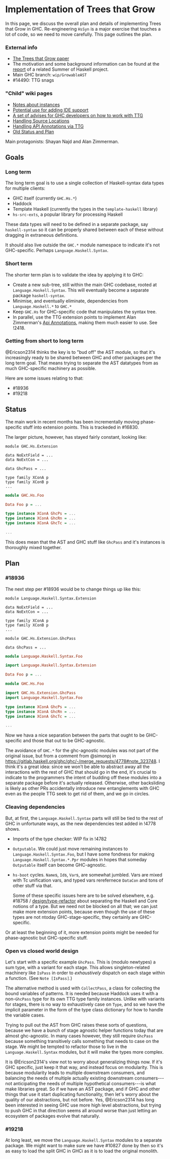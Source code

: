 # Implementation of Trees that Grow


In this page, we discuss the overall plan and details of implementing Trees that Grow in GHC.   Re-engineering `HsSyn` is a major exercise that touches a lot of code, so we need to move carefully.  This page outlines the plan.

### External info

- [The Trees that Grow paper](http://www.jucs.org/jucs_23_1/trees_that_grow/jucs_23_01_0042_0062_najd.pdf)
- The motivation and some background information can be found at the [report](https://ghc.haskell.org/trac/ghc/wiki/NativeMetaprogramming) of a related Summer of Haskell project.
- Main GHC branch: `wip/GrowableAST`
- #14490: TTG snags

### "Child" wiki pages

- [Notes about instances](implementing-trees-that-grow/instances)
- [Potential use for adding IDE support](implementing-trees-that-grow/ide-support)
- [A set of advises for GHC developers on how to work with TTG](implementing-trees-that-grow/trees-that-grow-guidance)
- [Handling Source Locations](implementing-trees-that-grow/handling-source-locations)
- [Handling API Annotations via TTG](https://gitlab.haskell.org/ghc/ghc/wikis/implementing-trees-that-grow/in-tree-api-annotations)
- [Old Status and Plan](https://gitlab.haskell.org/ghc/ghc/wikis/implementing-trees-that-grow/old-status-and-plan)


Main protagonists: Shayan Najd and Alan Zimmerman. 

## Goals

### Long term

The long term goal is to use a single collection of Haskell-syntax data types for multiple clients:

- GHC itself (currently `GHC.Hs.*`)
- Haddock
- Template Haskell (currently the types in the `template-haskell` library)
- `hs-src-exts`, a popular library for processing Haskell

These data types will need to be defined in a separate package, say `haskell-syntax` so it can be properly shared between each of these without dragging in extraneous definitions.

It should also live outside the `GHC.*` module namespace to indicate it's not GHC-specific. Perhaps `Language.Haskell.Syntax`.

### Short term

The shorter term plan is to validate the idea by applying it to GHC:
* Create a new sub-tree, still within the main GHC codebase, rooted at `Language.Haskell.Syntax`.  This will eventually become a separate package `haskell-syntax`.
* Minimise, and eventually eliminate, dependencies from `Language.Haskell.*` to `GHC.*`
* Keep `GHC.Hs` for GHC-specific code that manipulates the syntax tree.
* In parallel, use the TTG extension points to implement Alan Zimmerman's [Api Annotations](https://ghc.haskell.org/trac/ghc/wiki/ApiAnnotations), making them much easier to use. See !2418.


### Getting from short to long term

@Ericson2314 thinks the key is to "bud off" the AST module, so that it's increasingly ready to be shared between GHC and other packages per the long term goal. That means trying to separate the AST datatypes from as much GHC-specific machinery as possible.

Here are some issues relating to that:

- #18936
- #19218

## Status

The main work in recent months has been incrementally moving phase-specific stuff into extension points.
This is trackeded in #16830.

The larger picture, however, has stayed fairly constant, looking like:

```haskel
module GHC.Hs.Extension

data NoExtField = ...
data NoExtCon = ...

data GhcPass = ...

type family XConA p
type family XConB p
...
```
```haskell
module GHC.Hs.Foo

Data Foo p = ...

type instance XConA GhcPs = ...
type instance XConA GhcRn = ...
type instance XConA GhcTc = ...

...
```

This does mean that the AST and GHC stuff like `GhcPass` and it's instances is thoroughly mixed together.

## Plan

### #18936

The next step per #18936 would be to change things up like this:

```haskel
module Language.Haskell.Syntax.Extension

data NoExtField = ...
data NoExtCon = ...

type family XConA p
type family XConB p
...
```
```haskel
module GHC.Hs.Extension.GhcPass

data GhcPass = ...
```
```haskell
module Language.Haskell.Syntax.Foo

import Language.Haskell.Syntax.Extension

Data Foo p = ...
```
```haskell
module GHC.Hs.Foo

import GHC.Hs.Extension.GhcPass
import Language.Haskell.Syntax.Foo

type instance XConA GhcPs = ...
type instance XConA GhcRn = ...
type instance XConA GhcTc = ...

...
```

Now we hava a nice separation between the parts that ought to be GHC-specific and those that out to be GHC-agnostic.

The avoidance of `GHC.*` for the ghc-agnostic modules was not part of the original issue, but from a comment from @simonpj in https://gitlab.haskell.org/ghc/ghc/-/merge_requests/4778#note_323748.
I think it's a great idea: since we won't be able to abstract away all the interactions with the rest of GHC that should go in the end, it's crucial to indicate to the programmers the intent of budding off these modules into a separate package before it's actually released.
Otherwise, other backsliding is likely as other PRs accidentally introduce new entanglements with GHC even as the people TTG seek to get rid of them, and we go in circles.

### Cleaving dependencies

But, at first, the `Language.Haskell.Syntax` parts will still be tied to the rest of GHC in unfortunate ways, as the new dependencies test added in !4778 shows.

 - Imports of the type checker: WIP fix in !4782

 - `Outputable`. We could just move remaining instances to `Language.Haskell.Syntax.Foo`, but I have some fondness for making `Language.Haskell.Syntax.*.Ppr` modules in hopes that someday `Outputable` itself can become GHC-agnostic.

 - `hs-boot` cycles. `Name`s, `Id`s, `Var`s, are somewhat jumbled.
    Vars are mixed with Tc unification vars, and typed vars rerefernece `DataCon` and tons of other stuff via that.

    Some of these specific issues here are to be solved elsewhere, e.g. #18758 / [design/type-refactor](design/type-refactor) about separating the Haskell and Core notions of a type.
    But we need not be blocked on all that; we can just make more extension points, because even though the use of these types are not ntoday GHC-stage-specific, they certainly are GHC-specific.

Or at least the beginning of it, more extension points might be needed for phase-agnostic but GHC-specific stuff.

### Open vs closed world design

Let's start with a specific example `GhcPass`.
This is (modulo newtypes) a sum type, with a variant for each stage.
This allows singleton-related machinery like `IsPass` in order to *exhaustively* dispatch on each stage within a function. (See `Note [IsPass]`.)

The alternative method is used with `CollectPass`, a class for collecting the bound variables of patterns.
It is needed because Haddock uses it with a non-`GhcPass` type for its own TTG type family instances. 
Unlike with variants for stages, there is no way to exhaustively case on `Type`, and so we have the implicit parameter in the form of the type class dictionary for how to handle the variable cases.

Trying to pull out the AST from GHC raises these sorts of questions, because we have a bunch of stage agnostic helper functions today that are almost ghc-agnostic.
In many cases however, they still require `GhcPass` because something transitively calls something that needs to case on the stage.
We might be tempted to refactor those to live in the `Language.Haskell.Syntax` modules, but it will make the types more complex.

It is @Ericson2314's view not to worry about generalizing things now.
If it's GHC specific, just keep it that way, and instead focus on modularity.
This is because modularity leads to multiple downstream consumers, and balancing the needs of multiple actually existing downstream consumers---not anticipating the needs of multiple hypothetical consumers---is what make libraries great.
So if we have an AST package, and if GHC and other things that use it start duplicating functionality, then let's worry about the quality of our abstractions, but not before.
Yes, @Ericson2314 has long been interested in seeing GHC use more high level abstractions, but trying to push GHC in that direction seems all around worse than just letting an ecosystem of packages evolve that naturally.

### #19218

At long least, we move the `Language.Haskell.Syntax` modules to a separate package.
We might want to make sure we have #10827 done by then so it's as easy to load the split GHC in GHCi as it is to load the original monolith.
